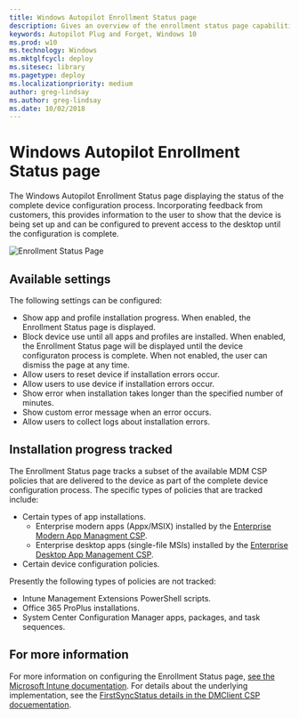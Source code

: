 ```yaml
---
title: Windows Autopilot Enrollment Status page 
description: Gives an overview of the enrollment status page capabilities, configuration
keywords: Autopilot Plug and Forget, Windows 10
ms.prod: w10
ms.technology: Windows
ms.mktglfcycl: deploy
ms.sitesec: library
ms.pagetype: deploy
ms.localizationpriority: medium
author: greg-lindsay
ms.author: greg-lindsay
ms.date: 10/02/2018
---
```


# Windows Autopilot Enrollment Status page

The Windows Autopilot Enrollment Status page displaying the status of the complete device configuration process.  Incorporating feedback from customers, this provides information to the user to show that the device is being set up and can be configured to prevent access to the desktop until the configuration is complete. 
 
 ![Enrollment Status Page](images/enrollment-status-page.png)

## Available settings

 The following settings can be configured:

 - Show app and profile installation progress.  When enabled, the Enrollment Status page is displayed.
 - Block device use until all apps and profiles are installed.  When enabled, the Enrollment Status page will be displayed until the device configuraton process is complete.  When not enabled, the user can dismiss the page at any time.
 - Allow users to reset device if installation errors occur.
 - Allow users to use device if installation errors occur.
 - Show error when installation takes longer than the specified number of minutes.
 - Show custom error message when an error occurs.
 - Allow users to collect logs about installation errors.

## Installation progress tracked

The Enrollment Status page tracks a subset of the available MDM CSP policies that are delivered to the device as part of the complete device configuration process.  The specific types of policies that are tracked include:

- Certain types of app installations.
    - Enterprise modern apps (Appx/MSIX) installed by the [Enterprise Modern App Managment CSP](https://docs.microsoft.com/windows/client-management/mdm/enterprisemodernappmanagement-csp).
    - Enterprise desktop apps (single-file MSIs) installed by the [Enterprise Desktop App Management CSP](https://docs.microsoft.com/windows/client-management/mdm/enterprisedesktopappmanagement-csp).
- Certain device configuration policies.

Presently the following types of policies are not tracked:

- Intune Management Extensions PowerShell scripts.
- Office 365 ProPlus installations.
- System Center Configuration Manager apps, packages, and task sequences.

## For more information

For more information on configuring the Enrollment Status page, [see the Microsoft Intune documentation](https://docs.microsoft.com/intune/windows-enrollment-status).  For details about the underlying implementation, see the [FirstSyncStatus details in the DMClient CSP docuementation](https://docs.microsoft.com/windows/client-management/mdm/dmclient-csp).


